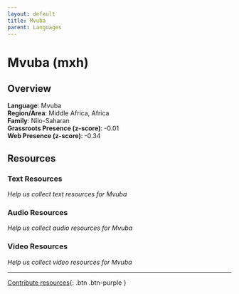 ```yaml
---
layout: default
title: Mvuba
parent: Languages
---
```


# Mvuba (mxh)

## Overview

**Language**: Mvuba  
**Region/Area**: Middle Africa, Africa  
**Family**: Nilo-Saharan  
**Grassroots Presence (z-score)**: -0.01  
**Web Presence (z-score)**: -0.34  

## Resources

### Text Resources
*Help us collect text resources for Mvuba*

### Audio Resources
*Help us collect audio resources for Mvuba*

### Video Resources
*Help us collect video resources for Mvuba*

---

[Contribute resources](https://forms.office.com/e/1SfLJx3u1r){: .btn .btn-purple }
